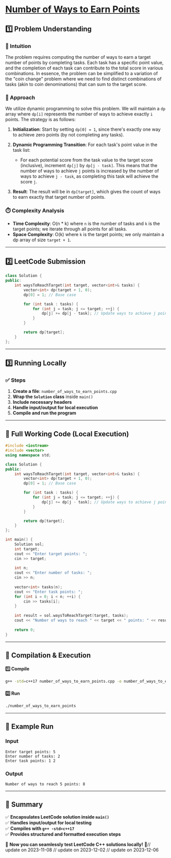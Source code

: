 # **[Number of Ways to Earn Points](https://leetcode.com/problems/number-of-ways-to-earn-points/description/)**  

## **1️⃣ Problem Understanding**  
### **📌 Intuition**  
The problem requires computing the number of ways to earn a target number of points by completing tasks. Each task has a specific point value, and the completion of each task can contribute to the total score in various combinations. In essence, the problem can be simplified to a variation of the "coin change" problem where we need to find distinct combinations of tasks (akin to coin denominations) that can sum to the target score.

### **🚀 Approach**  
We utilize dynamic programming to solve this problem. We will maintain a `dp` array where `dp[i]` represents the number of ways to achieve exactly `i` points. The strategy is as follows:

1. **Initialization**: Start by setting `dp[0] = 1`, since there's exactly one way to achieve zero points (by not completing any tasks).
   
2. **Dynamic Programming Transition**: For each task's point value in the task list:
   - For each potential score from the task value to the target score (inclusive), increment `dp[j]` by `dp[j - task]`. This means that the number of ways to achieve `j` points is increased by the number of ways to achieve `j - task`, as completing this task will achieve the score `j`.

3. **Result**: The result will be in `dp[target]`, which gives the count of ways to earn exactly that target number of points.

### **⏱️ Complexity Analysis**  
- **Time Complexity**: O(n * k) where `n` is the number of tasks and `k` is the target points; we iterate through all points for all tasks.
- **Space Complexity**: O(k) where `k` is the target points; we only maintain a dp array of size `target + 1`.

---  

## **2️⃣ LeetCode Submission**  
```cpp
class Solution {
public:
    int waysToReachTarget(int target, vector<int>& tasks) {
        vector<int> dp(target + 1, 0);
        dp[0] = 1; // Base case

        for (int task : tasks) {
            for (int j = task; j <= target; ++j) {
                dp[j] += dp[j - task]; // Update ways to achieve j points
            }
        }

        return dp[target];
    }
};  
```  

---  

## **3️⃣ Running Locally**  
### **✅ Steps**  
1. **Create a file**: `number_of_ways_to_earn_points.cpp`  
2. **Wrap the `Solution` class** inside `main()`  
3. **Include necessary headers**  
4. **Handle input/output for local execution**  
5. **Compile and run the program**  

---  

## **📝 Full Working Code (Local Execution)**  
```cpp
#include <iostream>
#include <vector>
using namespace std;

class Solution {
public:
    int waysToReachTarget(int target, vector<int>& tasks) {
        vector<int> dp(target + 1, 0);
        dp[0] = 1; // Base case

        for (int task : tasks) {
            for (int j = task; j <= target; ++j) {
                dp[j] += dp[j - task]; // Update ways to achieve j points
            }
        }

        return dp[target];
    }
};

int main() {
    Solution sol;
    int target;
    cout << "Enter target points: ";
    cin >> target;
    
    int n;
    cout << "Enter number of tasks: ";
    cin >> n;
    
    vector<int> tasks(n);
    cout << "Enter task points: ";
    for (int i = 0; i < n; ++i) {
        cin >> tasks[i];
    }
    
    int result = sol.waysToReachTarget(target, tasks);
    cout << "Number of ways to reach " << target << " points: " << result << endl;
    
    return 0;
}  
```  

---  

## **🔧 Compilation & Execution**  
#### **1️⃣ Compile**  
```bash
g++ -std=c++17 number_of_ways_to_earn_points.cpp -o number_of_ways_to_earn_points
```  

#### **2️⃣ Run**  
```bash
./number_of_ways_to_earn_points
```  

---  

## **🎯 Example Run**  
### **Input**  
```
Enter target points: 5
Enter number of tasks: 2
Enter task points: 1 2
```  
### **Output**  
```
Number of ways to reach 5 points: 8
```  

---  

## **📌 Summary**  
✅ **Encapsulates LeetCode solution inside `main()`**  
✅ **Handles input/output for local testing**  
✅ **Compiles with `g++ -std=c++17`**  
✅ **Provides structured and formatted execution steps**  

🚀 **Now you can seamlessly test LeetCode C++ solutions locally!** 🚀// update on 2023-11-08
// update on 2023-12-02
// update on 2023-12-06
